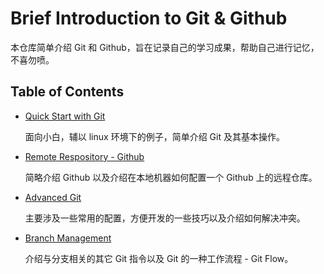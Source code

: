 <!-- omit in toc -->
# Brief Introduction to Git & Github

本仓库简单介绍 Git 和 Github，旨在记录自己的学习成果，帮助自己进行记忆，不喜勿喷。

<!-- omit in toc -->
## Table of Contents

- [Quick Start with Git](contents/quick-start-with-git.md)

    面向小白，辅以 linux 环境下的例子，简单介绍 Git 及其基本操作。

- [Remote Respository - Github](contents/remote-respository---github.md)

    简略介绍 Github 以及介绍在本地机器如何配置一个 Github 上的远程仓库。

- [Advanced Git](contents/advanced-git.md)

    主要涉及一些常用的配置，方便开发的一些技巧以及介绍如何解决冲突。

- [Branch Management](contents/branch-management.md)

    介绍与分支相关的其它 Git 指令以及 Git 的一种工作流程 - Git Flow。

